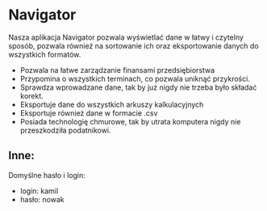 # Navigator

Nasza aplikacja Navigator pozwala wyświetlać dane w łatwy i czytelny sposób, pozwala również na sortowanie ich oraz eksportowanie danych do wszystkich formatów.

- Pozwala na łatwe zarządzanie finansami przedsiębiorstwa
- Przypomina o wszystkich terminach, co pozwala uniknąć przykrości.
- Sprawdza wprowadzane dane, tak by już nigdy nie trzeba było składać korekt.
- Eksportuje dane do wszystkich arkuszy kalkulacyjnych
- Eksportuje również dane w formacie .csv
- Posiada technologię chmurowe, tak by utrata komputera nigdy nie przeszkodziła podatnikowi.

## Inne:

Domyślne hasło i login:

- login: kamil
- hasło: nowak
